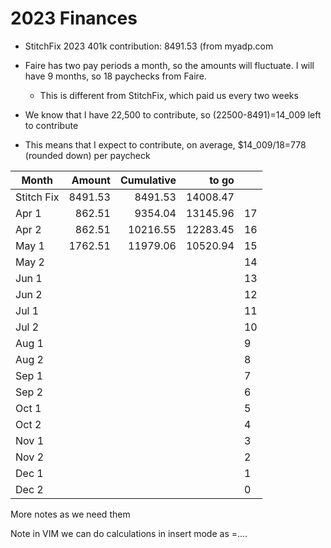 # 2023 Finances


* StitchFix 2023 401k contribution: 8491.53 (from myadp.com

* Faire has two pay periods a month, so the amounts will fluctuate. I will have 9 months, so 18 paychecks from Faire.
   * This is different from StitchFix, which paid us every two weeks
* We know that I have 22,500 to contribute, so (22500-8491)=14_009 left to contribute
* This means that I expect to contribute, on average, $14_009/18=778 (rounded down) per paycheck


| Month      |  Amount | Cumulative |    to go |    |
|------------|--------:|-----------:|---------:|----|
| Stitch Fix | 8491.53 |    8491.53 | 14008.47 |    |
| Apr 1      |  862.51 |    9354.04 | 13145.96 | 17 |
| Apr 2      |  862.51 |   10216.55 | 12283.45 | 16 |
| May 1      | 1762.51 |   11979.06 | 10520.94 | 15 |
| May 2      |         |            |          | 14 |
| Jun 1      |         |            |          | 13 |
| Jun 2      |         |            |          | 12 |
| Jul 1      |         |            |          | 11 |
| Jul 2      |         |            |          | 10 |
| Aug 1      |         |            |          | 9  |
| Aug 2      |         |            |          | 8  |
| Sep 1      |         |            |          | 7  |
| Sep 2      |         |            |          | 6  |
| Oct 1      |         |            |          | 5  |
| Oct 2      |         |            |          | 4  |
| Nov 1      |         |            |          | 3  |
| Nov 2      |         |            |          | 2  |
| Dec 1      |         |            |          | 1  |
| Dec 2      |         |            |          | 0  |

More notes as we need them

Note in VIM we can do calculations in insert mode as <c-r>=....<cr>
